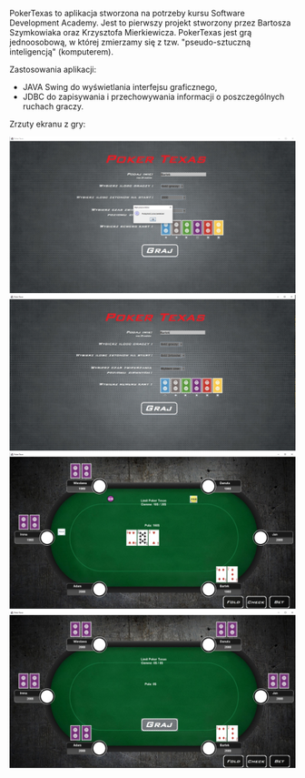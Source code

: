 PokerTexas to aplikacja stworzona na potrzeby kursu Software Development Academy.
Jest to pierwszy projekt stworzony przez Bartosza Szymkowiaka oraz Krzysztofa Mierkiewicza.
PokerTexas jest grą jednoosobową, w której zmierzamy się z tzw. "pseudo-sztuczną inteligencją" (komputerem). 

Zastosowania aplikacji:
- JAVA Swing do wyświetlania interfejsu graficznego,
- JDBC do zapisywania i przechowywania informacji o poszczególnych ruchach graczy. 

Zrzuty ekranu z gry:

<p align="center">
  <img src="https://raw.githubusercontent.com/bszymkowiak/PokerTexas/master/zdjecia/screenshots/1.PNG" title="menu">
  <img src="https://raw.githubusercontent.com/bszymkowiak/PokerTexas/master/zdjecia/screenshots/2.PNG" title="bladPrzeciwnikow">
  <img src="https://raw.githubusercontent.com/bszymkowiak/PokerTexas/master/zdjecia/screenshots/3.PNG" title="rozgrywka">
  <img src="https://raw.githubusercontent.com/bszymkowiak/PokerTexas/master/zdjecia/screenshots/4.PNG" title="rozgrywkaCd">
</p>

